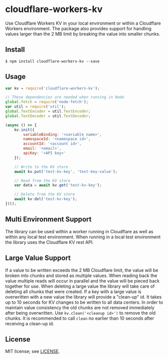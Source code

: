 # cloudflare-workers-kv

Use Cloudflare Workers KV in your local environment or within a Cloudflare Workers environment.  The package also provides support for handling values larger than the 2 MB limit by breaking the value into smaller chunks.

## Install
```
$ npm install cloudflare-workers-kv --save
```

## Usage
```javascript
var kv = require('cloudflare-workers-kv');

// These dependencies are needed when running in Node
global.fetch = require('node-fetch');
var util = require('util');
global.TextEncoder = util.TextEncoder;
global.TextDecoder = util.TextDecoder;

(async () => {
    kv.init({
        variableBinding: '<variable name>',
        namespaceId: '<namespace id>',
        accountId: '<account id>',
        email: '<email>',
        apiKey: '<API key>'
    });

    // Write to the KV store
    await kv.put('test-kv-key', 'test-key-value');

    // Read from the KV store
    var data = await kv.get('test-kv-key');

    // Delete from the KV store
    await kv.del('test-kv-key');
})();

```

## Multi Environment Support
The library can be used within a worker running in Cloudflare as well as within any local test environment.  When running in a local test environment the library uses the Cloudflare KV rest API.  


## Large Value Support
If a value to be written exceeds the 2 MB Cloudflare limit, the value will be broken into chunks and stored as multiple values.  When reading back the value multiple reads will occur in parallel and the value will be pieced back together for use.  When deleting a large value the library will take care of deleting all chunks that were created.  If a key with a large value is overwritten with a new value the library will provide a "clean-up" id. It takes up to 10 seconds for KV changes to be written to all data centers.  In order to maintain value consistency the old chunks are not removed immediately after being overwritten. Use `kv.clean('<cleanup id>')` to remove the old chunks.  It is recommended to call `clean` no earlier than 10 seconds after receiving a clean-up id.

## License
MIT license; see [LICENSE](./LICENSE).
